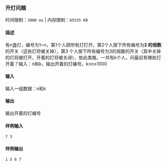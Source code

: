 ### 开灯问题

时间限制：`3000 ms`  |  内存限制：`65535 KB`

#### 描述

有n盏灯，编号为1~n，第1个人把所有灯打开，第2个人按下所有编号为**2 的倍数**的开关（这些灯将被关掉），第3 个人按下所有编号为3的倍数的开关（其中关掉的灯将被打开，开着的灯将被关闭），依此类推。一共有k个人，问最后有哪些灯开着？输入：n和k，输出开着的灯编号。k≤n≤1000

#### 输入
输入一组数据：n和k


#### 输出
输出开着的灯编号

#### 样例输入
`7 3`

#### 样例输出
`1 5 6 7`
